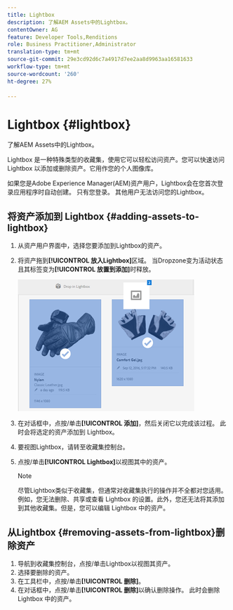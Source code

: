 ```yaml
---
title: Lightbox
description: 了解AEM Assets中的Lightbox。
contentOwner: AG
feature: Developer Tools,Renditions
role: Business Practitioner,Administrator
translation-type: tm+mt
source-git-commit: 29e3cd92d6c7a4917d7ee2aa8d9963aa16581633
workflow-type: tm+mt
source-wordcount: '260'
ht-degree: 27%

---
```



# Lightbox {#lightbox}

了解AEM Assets中的Lightbox。

Lightbox 是一种特殊类型的收藏集，使用它可以轻松访问资产。您可以快速访问 Lightbox 以添加或删除资产。它用作您的个人图像库。

如果您是Adobe Experience Manager(AEM)资产用户，Lightbox会在您首次登录应用程序时自动创建。 只有您登录。 其他用户无法访问您的Lightbox。

## 将资产添加到 Lightbox {#adding-assets-to-lightbox}

1. 从资产用户界面中，选择您要添加到Lightbox的资产。
1. 将资产拖到&#x200B;**[!UICONTROL 放入Lightbox]**&#x200B;区域。 当Dropzone变为活动状态且其标签变为&#x200B;**[!UICONTROL 放置到添加]**&#x200B;时释放。

   ![add_to_lightbox](assets/add_to_lightbox.png)

1. 在对话框中，点按/单击&#x200B;**[!UICONTROL 添加]**，然后关闭它以完成该过程。 此时会将选定的资产添加到 Lightbox。
1. 要视图Lightbox，请转至收藏集控制台。
1. 点按/单击&#x200B;**[!UICONTROL Lightbox]**&#x200B;以视图其中的资产。

   >[!NOTE]
   >
   >尽管Lightbox类似于收藏集，但通常对收藏集执行的操作并不全都对您适用。 例如，您无法删除、共享或查看 Lightbox 的设置。此外，您还无法将其添加到其他收藏集。但是，您可以编辑 Lightbox 中的资产。

## 从Lightbox {#removing-assets-from-lightbox}删除资产

1. 导航到收藏集控制台，点按/单击Lightbox以视图其资产。
1. 选择要删除的资产。
1. 在工具栏中，点按/单击&#x200B;**[!UICONTROL 删除]**。
1. 在对话框中，点按/单击&#x200B;**[!UICONTROL 删除]**&#x200B;以确认删除操作。 此时会删除 Lightbox 中的资产。

